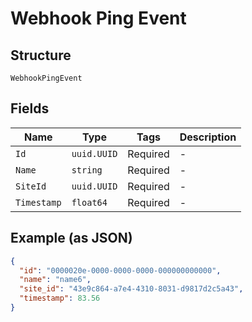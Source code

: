 
# Webhook Ping Event

## Structure

`WebhookPingEvent`

## Fields

| Name | Type | Tags | Description |
|  --- | --- | --- | --- |
| `Id` | `uuid.UUID` | Required | - |
| `Name` | `string` | Required | - |
| `SiteId` | `uuid.UUID` | Required | - |
| `Timestamp` | `float64` | Required | - |

## Example (as JSON)

```json
{
  "id": "0000020e-0000-0000-0000-000000000000",
  "name": "name6",
  "site_id": "43e9c864-a7e4-4310-8031-d9817d2c5a43",
  "timestamp": 83.56
}
```

